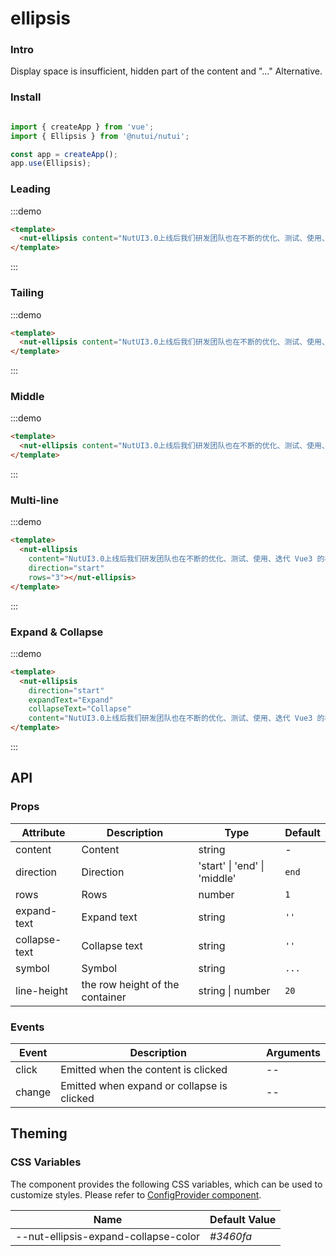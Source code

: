 # ellipsis 

### Intro

Display space is insufficient, hidden part of the content and "..." Alternative.

### Install

```javascript

import { createApp } from 'vue';
import { Ellipsis } from '@nutui/nutui';

const app = createApp();
app.use(Ellipsis);

```

### Leading

:::demo

```html
<template>
  <nut-ellipsis content="NutUI3.0上线后我们研发团队也在不断的优化、测试、使用、迭代 Vue3 的相关组件，但是在跨端小程序的开发过程中，发现没有合适的组件库可以支持多端开发。为了填补这一空白，同时为了优化开发者体验，让 NutUI 能够为更多的开发者带来便利，我们决定在 NutUI 中增加小程序多端适配的能力。" direction="start" ></nut-ellipsis>
</template>
```
:::

### Tailing

:::demo

```html
<template>
  <nut-ellipsis content="NutUI3.0上线后我们研发团队也在不断的优化、测试、使用、迭代 Vue3 的相关组件，但是在跨端小程序的开发过程中，发现没有合适的组件库可以支持多端开发。为了填补这一空白，同时为了优化开发者体验，让 NutUI 能够为更多的开发者带来便利，我们决定在 NutUI 中增加小程序多端适配的能力。" direction="end" ></nut-ellipsis>
</template>
```
:::

### Middle

:::demo

```html
<template>
  <nut-ellipsis content="NutUI3.0上线后我们研发团队也在不断的优化、测试、使用、迭代 Vue3 的相关组件，但是在跨端小程序的开发过程中，发现没有合适的组件库可以支持多端开发。为了填补这一空白，同时为了优化开发者体验，让 NutUI 能够为更多的开发者带来便利，我们决定在 NutUI 中增加小程序多端适配的能力。" direction="middle" ></nut-ellipsis>
</template>
```
:::

### Multi-line

:::demo

```html
<template>
  <nut-ellipsis 
    content="NutUI3.0上线后我们研发团队也在不断的优化、测试、使用、迭代 Vue3 的相关组件，但是在跨端小程序的开发过程中，发现没有合适的组件库可以支持多端开发。为了填补这一空白，同时为了优化开发者体验，让 NutUI 能够为更多的开发者带来便利，我们决定在 NutUI 中增加小程序多端适配的能力。" 
    direction="start" 
    rows="3"></nut-ellipsis>
</template>
```
:::

### Expand & Collapse

:::demo

```html
<template>
  <nut-ellipsis 
    direction="start" 
    expandText="Expand" 
    collapseText="Collapse"
    content="NutUI3.0上线后我们研发团队也在不断的优化、测试、使用、迭代 Vue3 的相关组件，但是在跨端小程序的开发过程中，发现没有合适的组件库可以支持多端开发。为了填补这一空白，同时为了优化开发者体验，让 NutUI 能够为更多的开发者带来便利，我们决定在 NutUI 中增加小程序多端适配的能力。" ></nut-ellipsis>
</template>
```
:::

## API

### Props

| Attribute         | Description                             | Type   | Default           |
|--------------|----------------------------------|--------|------------------|
| content         | Content               | string | -                |
| direction         | Direction                | 'start' \| 'end' \| 'middle' | `end`               |
| rows         | Rows               | number | `1`              |
| expand-text         | Expand text               | string | `''`             |
| collapse-text         | Collapse text               | string | `''`               |
| symbol         | Symbol     | string | `...`       |
| line-height         | the row height of the container     | string \| number | `20`       |

### Events

| Event  | Description     | Arguments    |
|--------|----------------|--------------|
| click  | Emitted when the content is clicked | -- |
| change  | Emitted when expand or collapse is clicked | -- |

## Theming

### CSS Variables

The component provides the following CSS variables, which can be used to customize styles. Please refer to [ConfigProvider component](#/en-US/config-provider).

| Name | Default Value | 
| --------------------------------------- | -------------------------- | 
|  --nut-ellipsis-expand-collapse-color       | _#3460fa_        | 

